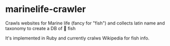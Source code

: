 # marinelife-crawler

Crawls websites for Marine life (fancy for "fish") and collects latin name and taxonomy to create a DB of 🐠 fish

It's implemented in Ruby and currently cralws Wikipedia for fish info.
